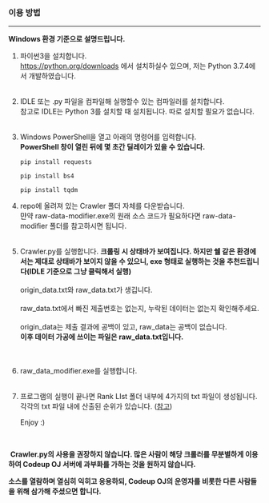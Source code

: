 ### 이용 방법

---------------------------------

**Windows 환경 기준으로 설명드립니다.**  

1. 파이썬3을 설치합니다.  
   <https://python.org/downloads> 에서 설치하실수 있으며, 저는 Python 3.7.4에서 개발하였습니다.  
   <br>

2. IDLE 또는 .py 파일을 컴파일해 실행할수 있는 컴파일러를 설치합니다.  
   참고로 IDLE는 Python 3를 설치할 때 설치됩니다. 따로 설치할 필요가 없습니다.  
   <br>

3. Windows PowerShell을 열고 아래의 명령어를 입력합니다.  
   **PowerShell 창이 열린 뒤에 몇 초간 딜레이가 있을 수 있습니다.**  

     ``` pip install requests ```  

     ``` pip install bs4 ``` 

     ```pip install tqdm```  <br>

4. repo에 올려져 있는 Crawler 폴더 자체를 다운받습니다.<br>
   먄약 raw-data-modifier.exe의 원래 소스 코드가 필요하다면 raw-data-modifier 폴더를 참고하시면 됩니다.  
    <br>

5. Crawler.py를 실행합니다. **크롤링 시 상태바가 보여집니다. 하지만 쉘 같은 환경에서는 제대로 상태바가 보이지 않을 수 있으니, exe 형태로 실행하는 것을 추천드립니다(IDLE 기준으로 그냥 클릭해서 실행)**    
   <br>
   origin_data.txt와 raw_data.txt가 생깁니다.<br>  
   raw_data.txt에서 빠진 제출번호는 없는지, 누락된 데이터는 없는지 확인해주세요.  <br>
   <br>
   origin_data는 제출 결과에 공백이 있고, raw_data는 공백이 없습니다.  <br>
   **이후 데이터 가공에 쓰이는 파일은 raw_data.txt입니다.**<br>
   <br><br>

6. raw_data_modifier.exe를 실행합니다.<br><br>

7. 프로그램의 실행이 끝나면 Rank LIst 폴더 내부에 4가지의 txt 파일이 생성됩니다.
   <br>
   각각의 txt 파일 내에 산출된 순위가 있습니다. ([참고](https://codeup.tk/how-to-rank))

   

   Enjoy :)

<br>

​	**Crawler.py의 사용을 권장하지 않습니다. 많은 사람이 해당 크롤러를 무분별하게 이용하여 Codeup OJ 서버에 과부화를 가하는 것을 원하지 않습니다.** 



**소스를 열람하며 열심히 익히고 응용하되, Codeup OJ의 운영자를 비롯한 다른 사람들을 위해 삼가해 주셨으면 합니다.**
